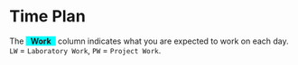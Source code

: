<SetTitle title="Web Development - Advanced Concepts 2021" />

# Time Plan
The <span style="background-color: aqua; display: inline-block; padding: 0 8px; font-weight: bold;">Work</span> column indicates what you are expected to work on each day. `LW` = `Laboratory Work`, `PW` = `Project Work`.

<TimePlan
	:startDate='new Date(2021, 0, 18)'
	:columns='[
		{key: "l", name: "Lectures", color: "orange"},
		{key: "w", name: "Work", color: "aqua"},
		{key: "s", name: "Lab Sessions", color: "yellow"},
		{key: "i", name: "Important", color: "red"},
	]'
	:rows='[
		// 3
		{w: "LW, PW Part 1"},
		{w: "LW, PW Part 1", l: "Introduction, Tutorial: Client-side JS"},
		{w: "LW, PW Part 1"},
		{w: "LW, PW Part 2", s: "L1"},
		{w: "LW, PW Part 2", s: "L2"},
		{},
		{},
		// 4
		{w: "LW, PW Part 2"},
		{w: "LW, PW Part 3", l: "Tutorial: Layered Web App in Docker"},
		{w: "PW Part 3"},
		{w: "PW Part 3", s: "L1"},
		{w: "PW Part 4", s: "L2"},
		{},
		{},
		// 5
		{w: "PW Part 4"},
		{w: "PW Part 4"},
		{w: "PW Part 4"},
		{w: "PW Part 4", s: "L1"},
		{w: "PW Part 4", s: "L2"},
		{},
		{},
		// 6
		{w: "PW Part 4"},
		{w: "PW Part 5", l: "Tutorial: Dependency Injection and ORM"},
		{w: "PW Part 5"},
		{w: "PW Part 5", s: "L1"},
		{w: "PW Part 6", s: "L2"},
		{i: "Re-exam period."},
		{i: "Re-exam period."},
		// 7 Re-exam period!
		{i: "Re-exam period."},
		{i: "Re-exam period."},
		{i: "Re-exam period."},
		{i: "Re-exam period."},
		{i: "Re-exam period."},
		{i: "Re-exam period."},
		{i: "Re-exam period."},
		// 8
		{w: "PW Part 6", i: "Registration for Exam open"},
		{w: "PW Part 6"},
		{w: "PW Part 6"},
		{w: "PW Part 7", s: "L1"},
		{w: "PW Part 7", s: "L2"},
		{},
		{},
		// 9
		{w: "PW Part 7"},
		{w: "PW Part 7", l: "Tutorial: REST API and SPA"},
		{w: "PW Part 7"},
		{w: "PW Part 8", s: "L1"},
		{w: "PW Part 8", s: "L2"},
		{},
		{},
		// 10
		{w: "PW Part 8"},
		{w: "PW Part 8", l: "Tutorial: REST API and SPA"},
		{w: "PW Part 8"},
		{w: "PW Part 8", s: "L1", i: "Registration for Exam close"},
		{w: "PW Part 9", s: "L2"},
		{},
		{},
		// 11
		{w: "PW Part 9"},
		{w: "PW Part 9", l: "Repetition/Sample exam"},
		{w: "PW Part 9"},
		{w: "PW Part 9", s: "L1"},
		{w: "PW Part 9", s: "L2"},
		{},
		{i: "Exam"},
		// 12 Exam period!
		{w: "PW Part 11"},
		{w: "PW Part 11"},
		{w: "PW Part 11"},
		{w: "PW Part 11"},
		{w: "PW Part 11"},
		{},
		{w: "PW Part 12", i: "Deadline Project Work"},
	]'
/>
